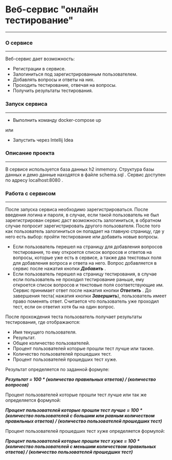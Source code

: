 # **Веб-сервис "онлайн тестирование"**
_______________________________

### О сервисе
_____________

Веб-сервис дает возможность:
   *  Регистрации в сервисе.
   *  Залогиниться под зарегистрированным пользователем.
   *  Добавлять вопросы и ответы на них.
   *  Проходить тестирование, отвечая на вопросы.
   *  Получить результаты тестирования.
   
   
### Запуск сервиса
__________________
   
 * Выполнить команду docker-compose up  
 
 или
 * Запустить через Intellij Idea
 
### Описание проекта
____________________

В сервисе используется база данных h2 inmemory. Структура базы данных и демо данные находятся в файле schema.sql . 
Сервис доступен по адресу localhost:8080 .
   
### Работа с сервисом
_________________

После запуска сервиса необходимо зарегистрироваться. После введения логина и пароля, в случае, если такой пользователь 
не был зарегистрирован сервис даст возможность залогиниться, в обратном случае попросит зарегистрировать другого пользователя.
После того как пользователь залогиниться он попадает на главную страницу, где у него есть выбор: пройти тестирование или
добавить новые вопросы. 
* Если пользователь перешел на страницу для добавления вопросов тестирования, то ему откроется список вопросов и ответов на вопросы,
 которые уже есть в сервисе, а также два текстовых поля для добавления вопроса и ответа на него. Вопрос добавляется в 
 сервис после  нажатия кнопки _**Добавить**_ .
* Если пользователь перешел на страницу тестирования, в случае если пользователь не проходил тестирование раньше,
ему откроется список вопросов и текстовые поля соответствующие им. Сервис принимает ответ после нажатия кнопки
 **_Ответить_** . До завершения теста( нажатия кнопки **_Завершить_**), пользователь имеет право поменять ответ.
 Считается что пользователь уже проходил тест, если он ответил хотя бы на один вопрос.
 
 После прохождения теста пользователь получает результаты тестирования, где отображаются:
 * Имя текущего пользователя.
 * Результат.
 * Общее количество пользователей.
 * Процент пользователей которые прошли тест лучше или также.
 * Количество пользователей прошедших тест.
 * Процент пользователей прошедших тест хуже.
 
 
 Результат определяется по заданной формуле:  
 
 _**Результат = 100 * (количество правильных ответов) /  (количество вопросов)**_
 
 Процент пользователей которые прошли тест лучше или так же определяется формулой:
 
 _**Процент пользователей которые прошли тест лучше = 100 * (количество пользователей с большим или равным количеством правильных ответов) / (количество пользователей прошедших тест)**_
 
 Процент пользователей прошедших тест хуже определяется формулой:
 
 _**Процент пользователей которые прошли тест хуже = 100 * (количество пользователей с меньшим количеством правильных ответов) / (количество пользователей прошедших тест)**_
 
 
  
 

